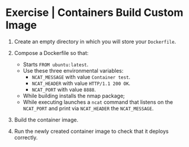 # Exercise | Containers Build Custom Image

1. Create an empty directory in which you will store your `Dockerfile`.

2. Compose a Dockerfile so that:

   - Starts `FROM ubuntu:latest`.
   - Use these three environmental variables:
     - `NCAT_MESSAGE` with value `Container test`.
     - `NCAT_HEADER` with value `HTTP/1.1 200 OK`.
     - `NCAT_PORT` with value `8888`.
   - While building installs the nmap package;
   - While executing launches a `ncat` command that listens on the `NCAT_PORT`
     and print via `NCAT_HEADER` the `NCAT_MESSAGE`.

3. Build the container image.

4. Run the newly created container image to check that it deploys correctly.
